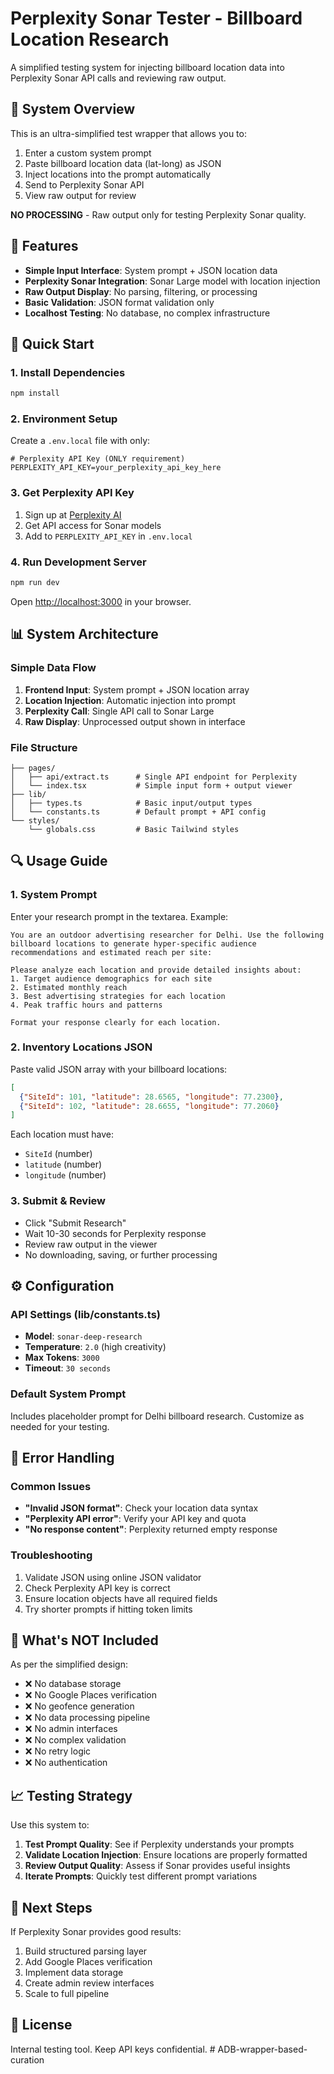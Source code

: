 # Perplexity Sonar Tester - Billboard Location Research

A simplified testing system for injecting billboard location data into Perplexity Sonar API calls and reviewing raw output.

## 🎯 System Overview

This is an ultra-simplified test wrapper that allows you to:
1. Enter a custom system prompt
2. Paste billboard location data (lat-long) as JSON
3. Inject locations into the prompt automatically
4. Send to Perplexity Sonar API
5. View raw output for review

**NO PROCESSING** - Raw output only for testing Perplexity Sonar quality.

## 🔧 Features

- **Simple Input Interface**: System prompt + JSON location data
- **Perplexity Sonar Integration**: Sonar Large model with location injection
- **Raw Output Display**: No parsing, filtering, or processing
- **Basic Validation**: JSON format validation only
- **Localhost Testing**: No database, no complex infrastructure

## 🚀 Quick Start

### 1. Install Dependencies

```bash
npm install
```

### 2. Environment Setup

Create a `.env.local` file with only:

```env
# Perplexity API Key (ONLY requirement)
PERPLEXITY_API_KEY=your_perplexity_api_key_here
```

### 3. Get Perplexity API Key

1. Sign up at [Perplexity AI](https://perplexity.ai)
2. Get API access for Sonar models
3. Add to `PERPLEXITY_API_KEY` in `.env.local`

### 4. Run Development Server

```bash
npm run dev
```

Open [http://localhost:3000](http://localhost:3000) in your browser.

## 📊 System Architecture

### Simple Data Flow
1. **Frontend Input**: System prompt + JSON location array
2. **Location Injection**: Automatic injection into prompt
3. **Perplexity Call**: Single API call to Sonar Large
4. **Raw Display**: Unprocessed output shown in interface

### File Structure
```
├── pages/
│   ├── api/extract.ts      # Single API endpoint for Perplexity
│   └── index.tsx           # Simple input form + output viewer
├── lib/
│   ├── types.ts            # Basic input/output types
│   └── constants.ts        # Default prompt + API config
└── styles/
    └── globals.css         # Basic Tailwind styles
```

## 🔍 Usage Guide

### 1. System Prompt
Enter your research prompt in the textarea. Example:
```
You are an outdoor advertising researcher for Delhi. Use the following billboard locations to generate hyper-specific audience recommendations and estimated reach per site:

Please analyze each location and provide detailed insights about:
1. Target audience demographics for each site
2. Estimated monthly reach 
3. Best advertising strategies for each location
4. Peak traffic hours and patterns

Format your response clearly for each location.
```

### 2. Inventory Locations JSON
Paste valid JSON array with your billboard locations:
```json
[
  {"SiteId": 101, "latitude": 28.6565, "longitude": 77.2300},
  {"SiteId": 102, "latitude": 28.6655, "longitude": 77.2060}
]
```

Each location must have:
- `SiteId` (number)
- `latitude` (number)
- `longitude` (number)

### 3. Submit & Review
- Click "Submit Research"
- Wait 10-30 seconds for Perplexity response
- Review raw output in the viewer
- No downloading, saving, or further processing

## ⚙️ Configuration

### API Settings (lib/constants.ts)
- **Model**: `sonar-deep-research`
- **Temperature**: `2.0` (high creativity)
- **Max Tokens**: `3000`
- **Timeout**: `30 seconds`

### Default System Prompt
Includes placeholder prompt for Delhi billboard research. Customize as needed for your testing.

## 🚨 Error Handling

### Common Issues
- **"Invalid JSON format"**: Check your location data syntax
- **"Perplexity API error"**: Verify your API key and quota
- **"No response content"**: Perplexity returned empty response

### Troubleshooting
1. Validate JSON using online JSON validator
2. Check Perplexity API key is correct
3. Ensure location objects have all required fields
4. Try shorter prompts if hitting token limits

## 🔧 What's NOT Included

As per the simplified design:
- ❌ No database storage
- ❌ No Google Places verification
- ❌ No geofence generation
- ❌ No data processing pipeline
- ❌ No admin interfaces
- ❌ No complex validation
- ❌ No retry logic
- ❌ No authentication

## 📈 Testing Strategy

Use this system to:
1. **Test Prompt Quality**: See if Perplexity understands your prompts
2. **Validate Location Injection**: Ensure locations are properly formatted
3. **Review Output Quality**: Assess if Sonar provides useful insights
4. **Iterate Prompts**: Quickly test different prompt variations

## 🎯 Next Steps

If Perplexity Sonar provides good results:
1. Build structured parsing layer
2. Add Google Places verification
3. Implement data storage
4. Create admin review interfaces
5. Scale to full pipeline

## 📝 License

Internal testing tool. Keep API keys confidential. #   A D B - w r a p p e r - b a s e d - c u r a t i o n  
 